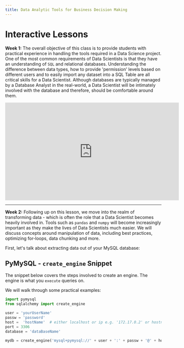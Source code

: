 ```yaml
---
title: Data Analytic Tools for Business Decision Making
---
```



# Interactive Lessons
__Week 1:__ The overall objective of this class is to provide students with practical experience in handling the tools required in a Data Science project. One of the most common requirements of Data Scientists is that they have an understanding of `SQL` and relational databases. Understanding the difference between data types, how to provide 'permission' levels based on different users and to easily import any dataset into a SQL Table are all critical skills for a Data Scientist. Although databases are typically managed by a Database Analyst in the real-world, a Data Scientist will be intimately involved with the database and therefore, should be comfortable around them. 

<iframe width="560" height="315" src="https://www.youtube.com/embed/e1LPfehYSgg" frameborder="0" allow="accelerometer; autoplay; encrypted-media; gyroscope; picture-in-picture" allowfullscreen></iframe>

--- 

__Week 2:__ Following up on this lesson, we move into the realm of transforming data - which is often the role that a Data Scientist becomes heavily involved in. Tools such as `pandas` and `numpy` will become increasingly important as they make the lives of Data Scientists much easier. We will discuss concepts around manipulation of data, including best practices, optimizing for-loops, data chunking and more. 


First, let's talk about extracting data out of your MySQL database: 

## PyMySQL - `create_engine` Snippet

The snippet below covers the steps involved to create an engine. The engine is what you `execute` queries on. 

We will walk through some practical examples: 

```python
import pymysql
from sqlalchemy import create_engine

user = 'yourUserName'
passw = 'password'
host =  'hostName'  # either localhost or ip e.g. '172.17.0.2' or hostname address 
port = 3306 
database = 'dataBaseName'

mydb = create_engine('mysql+pymysql://' + user + ':' + passw + '@' + host + ':' + str(port) + '/' + database , echo=False)
```
